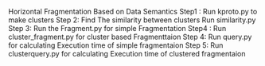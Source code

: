 Horizontal Fragmentation Based on Data Semantics
Step1 : Run kproto.py to make clusters 
Step 2: Find  The similarity between clusters Run similarity.py
Step 3: Run the Fragment.py for simple Fragmentation
Step4 : Run cluster_fragment.py for cluster based Fragmenttaion 
Step 4: Run query.py for calculating Execution time of simple fragmentaion
Step 5: Run clusterquery.py for calculating Execution time of clustered fragmentaion

